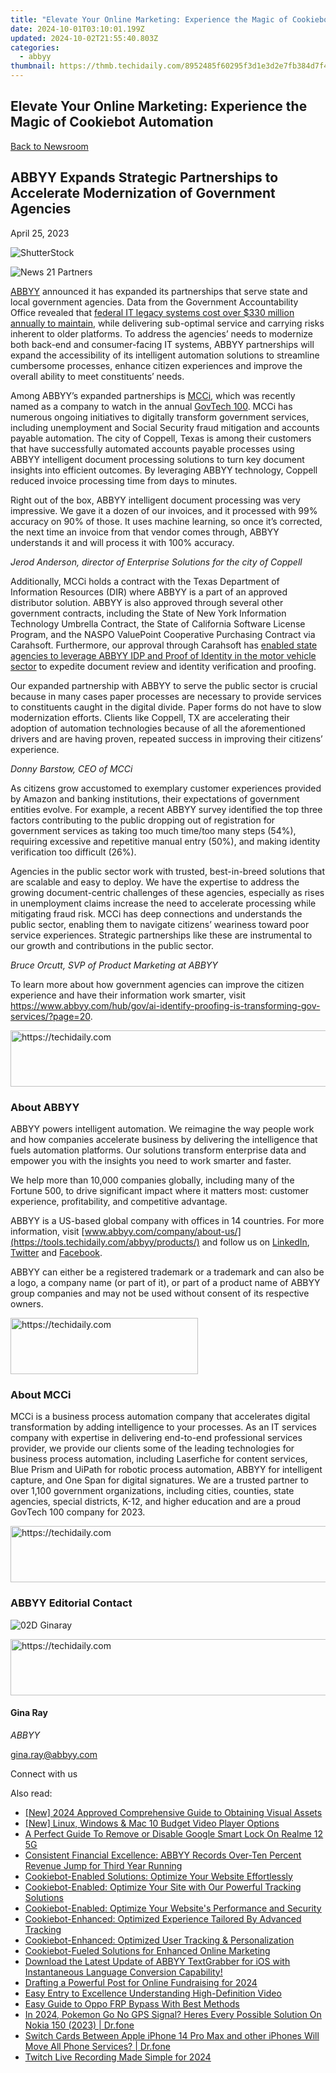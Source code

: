 ```yaml
---
title: "Elevate Your Online Marketing: Experience the Magic of Cookiebot Automation"
date: 2024-10-01T03:10:01.199Z
updated: 2024-10-02T21:55:40.803Z
categories:
  - abbyy
thumbnail: https://thmb.techidaily.com/8952485f60295f3d1e3d2e7fb384d7f4849fc0ba1ac13c5b58f754ed696cbd0a.jpg
---
```


## Elevate Your Online Marketing: Experience the Magic of Cookiebot Automation

[Back to Newsroom](https://tools.techidaily.com/abbyy/products/)

## ABBYY Expands Strategic Partnerships to Accelerate Modernization of Government Agencies

April 25, 2023

![ShutterStock](https://content.abbyy.com/-/media/project/abbyy/abbyy/branchtemplates/shutterstock_1272462163_1296-x-729.jpg?h=729&iar=0&w=1296)

![News 21 Partners](https://static1.abbyy.com/abbyycommedia/33676/news-21-partners.jpg) 

[ABBYY](https://tools.techidaily.com/abbyy/products/) announced it has expanded its partnerships that serve state and local government agencies. Data from the Government Accountability Office revealed that [federal IT legacy systems cost over $330 million annually to maintain](https://itif.org/publications/2022/10/24/federal-hisp-digital-customer-experience/), while delivering sub-optimal service and carrying risks inherent to older platforms. To address the agencies’ needs to modernize both back-end and consumer-facing IT systems, ABBYY partnerships will expand the accessibility of its intelligent automation solutions to streamline cumbersome processes, enhance citizen experiences and improve the overall ability to meet constituents’ needs.

Among ABBYY’s expanded partnerships is [MCCi](https://mccinnovations.com/), which was recently named as a company to watch in the annual [GovTech 100](https://www.govtech.com/100). MCCi has numerous ongoing initiatives to digitally transform government services, including unemployment and Social Security fraud mitigation and accounts payable automation. The city of Coppell, Texas is among their customers that have successfully automated accounts payable processes using ABBYY intelligent document processing solutions to turn key document insights into efficient outcomes. By leveraging ABBYY technology, Coppell reduced invoice processing time from days to minutes.

Right out of the box, ABBYY intelligent document processing was very impressive. We gave it a dozen of our invoices, and it processed with 99% accuracy on 90% of those. It uses machine learning, so once it’s corrected, the next time an invoice from that vendor comes through, ABBYY understands it and will process it with 100% accuracy.

_Jerod Anderson, director of Enterprise Solutions for the city of Coppell_

Additionally, MCCi holds a contract with the Texas Department of Information Resources (DIR) where ABBYY is a part of an approved distributor solution. ABBYY is also approved through several other government contracts, including the State of New York Information Technology Umbrella Contract, the State of California Software License Program, and the NASPO ValuePoint Cooperative Purchasing Contract via Carahsoft. Furthermore, our approval through Carahsoft has [enabled state agencies to leverage ABBYY IDP and Proof of Identity in the motor vehicle sector](https://www.carahsoft.com/learn/event/41517-ai-powered-onboarding-for-a-frictionless-user-experience) to expedite document review and identity verification and proofing.

Our expanded partnership with ABBYY to serve the public sector is crucial because in many cases paper processes are necessary to provide services to constituents caught in the digital divide. Paper forms do not have to slow modernization efforts. Clients like Coppell, TX are accelerating their adoption of automation technologies because of all the aforementioned drivers and are having proven, repeated success in improving their citizens’ experience.

_Donny Barstow, CEO of MCCi_

As citizens grow accustomed to exemplary customer experiences provided by Amazon and banking institutions, their expectations of government entities evolve. For example, a recent ABBYY survey identified the top three factors contributing to the public dropping out of registration for government services as taking too much time/too many steps (54%), requiring excessive and repetitive manual entry (50%), and making identity verification too difficult (26%).

Agencies in the public sector work with trusted, best-in-breed solutions that are scalable and easy to deploy. We have the expertise to address the growing document-centric challenges of these agencies, especially as rises in unemployment claims increase the need to accelerate processing while mitigating fraud risk. MCCi has deep connections and understands the public sector, enabling them to navigate citizens’ weariness toward poor service experiences. Strategic partnerships like these are instrumental to our growth and contributions in the public sector.

_Bruce Orcutt, SVP of Product Marketing at ABBYY_

To learn more about how government agencies can improve the citizen experience and have their information work smarter, visit <https://www.abbyy.com/hub/gov/ai-identify-proofing-is-transforming-gov-services/?page=20>.

<!-- affiliate ads begin -->
<a href="https://aligracehair.sjv.io/c/5597632/1868575/19272" target="_top" id="1868575">
  <img src="//a.impactradius-go.com/display-ad/19272-1868575" border="0" alt="https://techidaily.com" width="728" height="90"/>
</a>
<img height="0" width="0" src="https://aligracehair.sjv.io/i/5597632/1868575/19272" style="position:absolute;visibility:hidden;" border="0" />
<!-- affiliate ads end -->

### About ABBYY

ABBYY powers intelligent automation. We reimagine the way people work and how companies accelerate business by delivering the intelligence that fuels automation platforms. Our solutions transform enterprise data and empower you with the insights you need to work smarter and faster. 

We help more than 10,000 companies globally, including many of the Fortune 500, to drive significant impact where it matters most: customer experience, profitability, and competitive advantage.

ABBYY is a US-based global company with offices in 14 countries. For more information, visit [www.abbyy.com/company/about-us/](https://tools.techidaily.com/abbyy/products/) and follow us on [LinkedIn](https://www.linkedin.com/company/abbyy), [Twitter](https://twitter.com/ABBYY%5FSoftware) and [Facebook](https://www.facebook.com/ABBYYsoft).

ABBYY can either be a registered trademark or a trademark and can also be a logo, a company name (or part of it), or part of a product name of ABBYY group companies and may not be used without consent of its respective owners.

<!-- affiliate ads begin -->
<a href="https://laganoo.pxf.io/c/5597632/1528689/16446" target="_top" id="1528689">
  <img src="//a.impactradius-go.com/display-ad/16446-1528689" border="0" alt="https://techidaily.com" width="300" height="90"/>
</a>
<img height="0" width="0" src="https://laganoo.pxf.io/i/5597632/1528689/16446" style="position:absolute;visibility:hidden;" border="0" />
<!-- affiliate ads end -->

### About MCCi

MCCi is a business process automation company that accelerates digital transformation by adding intelligence to your processes. As an IT services company with expertise in delivering end-to-end professional services provider, we provide our clients some of the leading technologies for business process automation, including Laserfiche for content services, Blue Prism and UiPath for robotic process automation, ABBYY for intelligent capture, and One Span for digital signatures. We are a trusted partner to over 1,100 government organizations, including cities, counties, state agencies, special districts, K-12, and higher education and are a proud GovTech 100 company for 2023.

<!-- affiliate ads begin -->
<a href="https://appsumo.8odi.net/c/5597632/2043603/7443" target="_top" id="2043603">
  <img src="//a.impactradius-go.com/display-ad/7443-2043603" border="0" alt="https://techidaily.com" width="728" height="90"/>
</a>
<img height="0" width="0" src="https://appsumo.8odi.net/i/5597632/2043603/7443" style="position:absolute;visibility:hidden;" border="0" />
<!-- affiliate ads end -->

### ABBYY Editorial Contact

![02D Ginaray](https://static2.abbyy.com/abbyycommedia/23662/02d-ginaray.png)

<!-- affiliate ads begin -->
<a href="https://zebaoaffiliateprogram.pxf.io/c/5597632/2137972/21526" target="_top" id="2137972">
  <img src="//a.impactradius-go.com/display-ad/21526-2137972" border="0" alt="https://techidaily.com" width="728" height="90"/>
</a>
<img height="0" width="0" src="https://zebaoaffiliateprogram.pxf.io/i/5597632/2137972/21526" style="position:absolute;visibility:hidden;" border="0" />
<!-- affiliate ads end -->

#### Gina Ray

_ABBYY_

[gina.ray@abbyy.com](https://tools.techidaily.com/abbyy/products/) 

  
Connect with us

<ins class="adsbygoogle"
     style="display:block"
     data-ad-format="autorelaxed"
     data-ad-client="ca-pub-7571918770474297"
     data-ad-slot="1223367746"></ins>

<ins class="adsbygoogle"
     style="display:block"
     data-ad-client="ca-pub-7571918770474297"
     data-ad-slot="8358498916"
     data-ad-format="auto"
     data-full-width-responsive="true"></ins>

<span class="atpl-alsoreadstyle">Also read:</span>
<div><ul>
<li><a href="https://article-tips.techidaily.com/new-2024-approved-comprehensive-guide-to-obtaining-visual-assets/"><u>[New] 2024 Approved Comprehensive Guide to Obtaining Visual Assets</u></a></li>
<li><a href="https://extra-approaches.techidaily.com/new-linux-windows-and-mac-10-budget-video-player-options/"><u>[New] Linux, Windows & Mac 10 Budget Video Player Options</u></a></li>
<li><a href="https://easy-unlock-android.techidaily.com/a-perfect-guide-to-remove-or-disable-google-smart-lock-on-realme-12-5g-by-drfone-android/"><u>A Perfect Guide To Remove or Disable Google Smart Lock On Realme 12 5G</u></a></li>
<li><a href="https://solve-info.techidaily.com/consistent-financial-excellence-abbyy-records-over-ten-percent-revenue-jump-for-third-year-running/"><u>Consistent Financial Excellence: ABBYY Records Over-Ten Percent Revenue Jump for Third Year Running</u></a></li>
<li><a href="https://solve-info.techidaily.com/cookiebot-enabled-solutions-optimize-your-website-effortlessly/"><u>Cookiebot-Enabled Solutions: Optimize Your Website Effortlessly</u></a></li>
<li><a href="https://solve-info.techidaily.com/cookiebot-enabled-optimize-your-site-with-our-powerful-tracking-solutions/"><u>Cookiebot-Enabled: Optimize Your Site with Our Powerful Tracking Solutions</u></a></li>
<li><a href="https://solve-info.techidaily.com/cookiebot-enabled-optimize-your-websites-performance-and-security/"><u>Cookiebot-Enabled: Optimize Your Website's Performance and Security</u></a></li>
<li><a href="https://solve-info.techidaily.com/cookiebot-enhanced-optimized-experience-tailored-by-advanced-tracking/"><u>Cookiebot-Enhanced: Optimized Experience Tailored By Advanced Tracking</u></a></li>
<li><a href="https://solve-info.techidaily.com/cookiebot-enhanced-optimized-user-tracking-and-personalization/"><u>Cookiebot-Enhanced: Optimized User Tracking & Personalization</u></a></li>
<li><a href="https://solve-info.techidaily.com/cookiebot-fueled-solutions-for-enhanced-online-marketing/"><u>Cookiebot-Fueled Solutions for Enhanced Online Marketing</u></a></li>
<li><a href="https://solve-info.techidaily.com/download-the-latest-update-of-abbyy-textgrabber-for-ios-with-instantaneous-language-conversion-capability/"><u>Download the Latest Update of ABBYY TextGrabber for iOS with Instantaneous Language Conversion Capability!</u></a></li>
<li><a href="https://fox-links.techidaily.com/drafting-a-powerful-post-for-online-fundraising-for-2024/"><u>Drafting a Powerful Post for Online Fundraising for 2024</u></a></li>
<li><a href="https://fox-links.techidaily.com/easy-entry-to-excellence-understanding-high-definition-video/"><u>Easy Entry to Excellence Understanding High-Definition Video</u></a></li>
<li><a href="https://android-frp.techidaily.com/easy-guide-to-oppo-frp-bypass-with-best-methods-by-drfone-android/"><u>Easy Guide to Oppo FRP Bypass With Best Methods</u></a></li>
<li><a href="https://android-pokemon-go.techidaily.com/in-2024-pokemon-go-no-gps-signal-heres-every-possible-solution-on-nokia-150-2023-drfone-by-drfone-virtual-android/"><u>In 2024, Pokemon Go No GPS Signal? Heres Every Possible Solution On Nokia 150 (2023) | Dr.fone</u></a></li>
<li><a href="https://iphone-transfer.techidaily.com/switch-cards-between-apple-iphone-14-pro-max-and-other-iphones-will-move-all-phone-services-drfone-by-drfone-transfer-from-ios/"><u>Switch Cards Between Apple iPhone 14 Pro Max and other iPhones Will Move All Phone Services? | Dr.fone</u></a></li>
<li><a href="https://video-capture.techidaily.com/twitch-live-recording-made-simple-for-2024/"><u>Twitch Live Recording Made Simple for 2024</u></a></li>
</ul></div>

